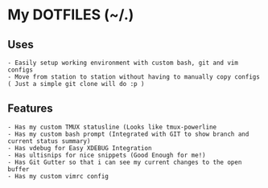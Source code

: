 My DOTFILES (~/.)
===

Uses
---
	- Easily setup working environment with custom bash, git and vim configs
	- Move from station to station without having to manually copy configs ( Just a simple git clone will do :p )

Features
---
	- Has my custom TMUX statusline (Looks like tmux-powerline
	- Has my custom bash prompt (Integrated with GIT to show branch and current status summary)
	- Has vdebug for Easy XDEBUG Integration
	- Has ultisnips for nice snippets (Good Enough for me!)
	- Has Git Gutter so that i can see my current changes to the open buffer
	- Has my custom vimrc config
